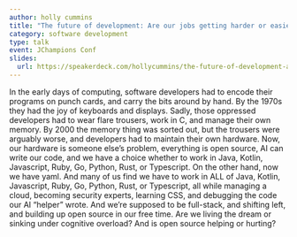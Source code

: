 ```yaml
---
author: holly cummins
title: "The future of development: Are our jobs getting harder or easier?"
category: software development
type: talk
event: JChampions Conf
slides:
  url: https://speakerdeck.com/hollycummins/the-future-of-development-are-our-jobs-getting-harder-or-easier
---
```


In the early days of computing, software developers had to encode their programs on punch cards, and carry the bits around by hand. By the 1970s they had the joy of keyboards and displays. Sadly, those oppressed developers had to wear flare trousers, work in C, and manage their own memory. By 2000 the memory thing was sorted out, but the trousers were arguably worse, and developers had to maintain their own hardware. Now, our hardware is someone else’s problem, everything is open source, AI can write our code, and we have a choice whether to work in Java, Kotlin, Javascript, Ruby, Go, Python, Rust, or Typescript. On the other hand, now we have yaml. And many of us find we have to work in ALL of Java, Kotlin, Javascript, Ruby, Go, Python, Rust, or Typescript, all while managing a cloud, becoming security experts, learning CSS, and debugging the code our AI “helper” wrote. And we’re supposed to be full-stack, and shifting left, and building up open source in our free time. Are we living the dream or sinking under cognitive overload? And is open source helping or hurting? 